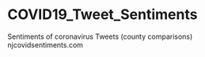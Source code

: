 # COVID19_Tweet_Sentiments
Sentiments of coronavirus Tweets (county comparisons)
 njcovidsentiments.com
